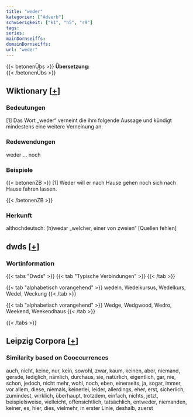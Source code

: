 ```yaml
---
title: "weder"
kategorien: ["Adverb"]
schwierigkeit: ["k1", "h5", "r9"]
tags:
series:
mainDornseiffs:
domainDornseiffs:
url: "weder"
---
```


{{< betonenÜbs >}}
**Übersetzung:**  
{{< /betonenÜbs >}}

## Wiktionary [[+](https://de.wiktionary.org/wiki/weder)]

### Bedeutungen
[1] Das Wort „weder“ verneint die ihm folgende Aussage und kündigt mindestens eine weitere Verneinung an.  

### Redewendungen
weder … noch  

### Beispiele
{{< betonenZB >}}
[1] Weder will er nach Hause gehen noch sich nach Hause fahren lassen.  

{{< /betonenZB >}}
### Herkunft
althochdeutsch: (h)wedar „welcher, einer von zweien“ [Quellen fehlen]  



## dwds [[+](https://www.dwds.de/wb/weder)]

### Wortinformation
{{< tabs "Dwds" >}}
{{< tab "Typische Verbindungen" >}}
{{< /tab >}}

{{< tab "alphabetisch vorangehend" >}}
wedeln, Wedelkursus, Wedelkurs, Wedel, Weckung
{{< /tab >}}

{{< tab "alphabetisch vorangehend" >}}
Wedge, Wedgwood, Wedro, Weekend, Weekendhaus
{{< /tab >}}

{{< /tabs >}}

## Leipzig Corpora [[+](https://corpora.uni-leipzig.de/en/res?word=weder&corpusId=deu_newscrawl-public_2018)]


### Similarity based on Cooccurrences
auch, nicht, keine, nur, kein, sowohl, zwar, kaum, keinen, aber, niemand, gerade, lediglich, nämlich, durchaus, sie, natürlich, eigentlich, gar, nie, schon, jedoch, nicht mehr, wohl, noch, eben, einerseits, ja, sogar, immer, vor allem, diese, niemals, keinerlei, leider, allerdings, eher, erst, sicherlich, zumindest, wirklich, überhaupt, trotzdem, einfach, nichts, jetzt, beispielsweise, vielleicht, offensichtlich, tatsächlich, entweder, niemanden, keiner, es, hier, dies, vielmehr, in erster Linie, deshalb, zuerst

